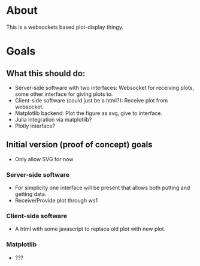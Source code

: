 # About

This is a websockets based plot-display thingy.

# Goals

## What this should do:

- Server-side software with two interfaces: Websocket for receiving plots, some other interface for giving plots to.
- Client-side software (could just be a html?): Receive plot from websocket.
- Matplotlib backend: Plot the figure as svg, give to interface.
- Julia integration via matplotlib?
- Plotly interface?

## Initial version (proof of concept) goals

- Only allow SVG for now

### Server-side software

- For simplicity one interface will be present that allows both putting and getting data.
- Receive/Provide plot through ws1

### Client-side software

- A html with some javascript to replace old plot with new plot.

### Matplotlib

- ???


